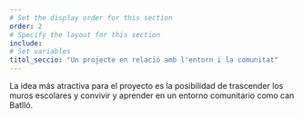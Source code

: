 ```yaml
---
# Set the display order for this section
order: 2
# Specify the layout for this section
include:
# Set variables
titol_seccio: "Un projecte en relació amb l'entorn i la comunitat"
---
```

La idea más atractiva para el proyecto es la posibilidad de trascender los muros escolares y convivir y aprender en un entorno comunitario como can Batlló.
